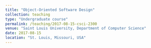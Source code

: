 ```yaml
---
title: "Object-Oriented Software Design"
collection: teaching
type: "Undergraduate course"
permalink: /teaching/2017-08-15-csci-2300
venue: "Saint Louis University, Department of Computer Science"
date: 2017-08-15
location: "St. Louis, Missouri, USA"
---
```


